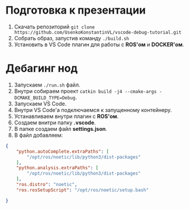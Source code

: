 # Подготовка к презентации
1. Скачать репозиторий `git clone https://github.com/UsenkoKonstantinVL/vscode-debug-tutorial.git`
2. Собрать образ, запустив команду `./build.sh`
3. Установить в VS Code плагин для работы с **ROS'ом** и **DOCKER'ом**. 

# Дебагинг нод
1. Запускаем `./run.sh` файл.
2. Внутри собираем проект `catkin build -j4 --cmake-args -DCMAKE_BUILD_TYPE=Debug`.
3. Запускаем VS Code.
4. Внутри VS Code'а подключаемся к запущенному контейнеру.
5. Устанавливаем внутри плагин с **ROS'ом**.
6. Создаем внитри папку **.vscode**.
7. В папке создаем файл **settings.json**.
8. В файл добавляем:
```json
{
    "python.autoComplete.extraPaths": [
        "/opt/ros/noetic/lib/python3/dist-packages"
    ],
    "python.analysis.extraPaths": [
        "/opt/ros/noetic/lib/python3/dist-packages"
    ],
    "ros.distro": "noetic",
    "ros.rosSetupScript": "/opt/ros/noetic/setup.bash"

}
```
